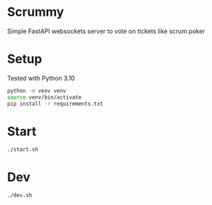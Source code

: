 # Scrummy

Simple FastAPI websockets server to vote on tickets like scrum poker

# Setup
Tested with Python 3.10
```bash
python -m venv venv
source venv/bin/activate
pip install -r requirements.txt
```

# Start
`./start.sh`

# Dev
`./dev.sh`